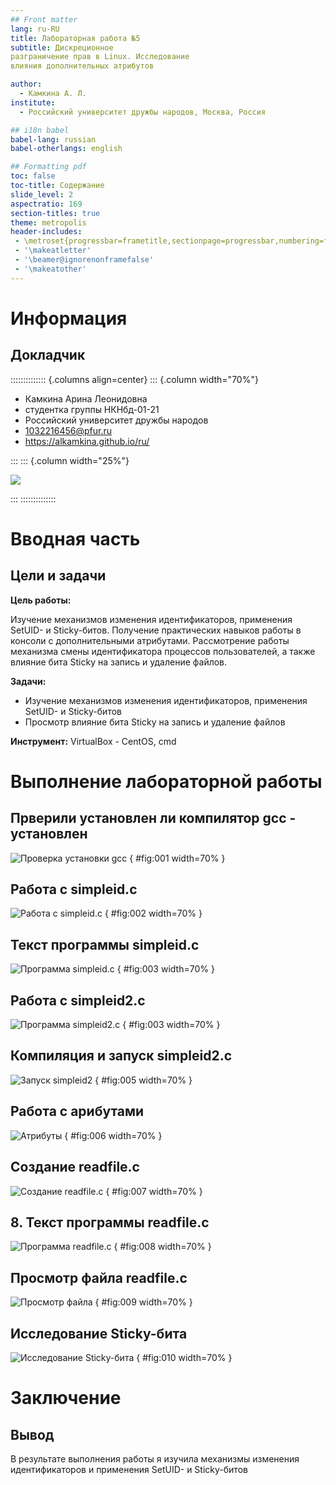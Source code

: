 ```yaml
---
## Front matter
lang: ru-RU
title: Лабораторная работа №5
subtitle: Дискреционное
разграничение прав в Linux. Исследование
влияния дополнительных атрибутов

author:
  - Камкина А. Л.
institute:
  - Российский университет дружбы народов, Москва, Россия

## i18n babel
babel-lang: russian
babel-otherlangs: english

## Formatting pdf
toc: false
toc-title: Содержание
slide_level: 2
aspectratio: 169
section-titles: true
theme: metropolis
header-includes:
 - \metroset{progressbar=frametitle,sectionpage=progressbar,numbering=fraction}
 - '\makeatletter'
 - '\beamer@ignorenonframefalse'
 - '\makeatother'
---
```


# Информация

## Докладчик

:::::::::::::: {.columns align=center}
::: {.column width="70%"}

  * Камкина Арина Леонидовна
  * студентка группы НКНбд-01-21
  * Российский университет дружбы народов
  * [1032216456@pfur.ru](mailto:1032216456@rudn.ru)
  * <https://alkamkina.github.io/ru/>

:::
::: {.column width="25%"}

![](./image/me.jpg)

:::
::::::::::::::


# Вводная часть

## Цели и задачи

**Цель работы:**

Изучение механизмов изменения идентификаторов, применения
SetUID- и Sticky-битов. Получение практических навыков работы в консоли с дополнительными атрибутами. Рассмотрение работы механизма смены идентификатора процессов пользователей, а также влияние бита Sticky на запись и удаление файлов.

**Задачи:**

- Изучение механизмов изменения идентификаторов, применения
SetUID- и Sticky-битов
- Просмотр влияние бита Sticky на запись и удаление файлов

**Инструмент:** VirtualBox - CentOS, cmd

# Выполнение лабораторной работы

## Прверили установлен ли компилятор gcc - установлен

![Проверка установки gcc](image/1.png)
{ #fig:001 width=70% }

## Работа с simpleid.c
![Работа с simpleid.c](image/2.png)
{ #fig:002 width=70% }

## Текст программы simpleid.c
![Программа simpleid.c](image/3.png)
{ #fig:003 width=70% }

## Работа с simpleid2.c
![Программа simpleid2.c](image/3.png)
{ #fig:003 width=70% }

## Компиляция и запуск simpleid2.c
![Запуск simpleid2](image/5.png)
{ #fig:005 width=70% }

## Работа с арибутами
![Атрибуты](image/6.png)
{ #fig:006 width=70% }

## Создание readfile.c
![Создание readfile.c](image/7.png)
{ #fig:007 width=70% }

## 8. Текст программы readfile.c
![Программа readfile.c](image/8.png)
{ #fig:008 width=70% }

## Просмотр файла readfile.c
![Просмотр файла](image/9.png)
{ #fig:009 width=70% }

## Исследование Sticky-бита
![Исследование Sticky-бита](image/10.png)
{ #fig:010 width=70% }

# Заключение

## Вывод

В результате выполнения работы я изучила механизмы изменения идентификаторов и применения SetUID- и Sticky-битов